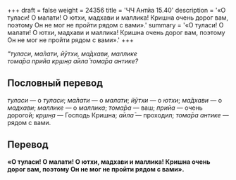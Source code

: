 +++
draft = false
weight = 24356
title = 'ЧЧ Антйа 15.40'
description = '«О туласи! О малати! О ютхи, мадхави и маллика! Кришна очень дорог вам, поэтому Он не мог не пройти рядом с вами».'
summary = '«О туласи! О малати! О ютхи, мадхави и маллика! Кришна очень дорог вам, поэтому Он не мог не пройти рядом с вами».'
+++

_“туласи, ма̄лати, йӯтхи, ма̄дхави, маллике  
тома̄ра прийа кр̣шн̣а а̄ила̄ тома̄ра антике?_

## Пословный перевод

_туласи_ — о _туласи_; _ма̄лати_ — о _малати_; _йӯтхи_ — о _ютхи_; _ма̄дхави_ — о _мадхави_; _маллике_ — о _маллика_; _тома̄ра_ — ваш; _прийа_ — очень дорогой; _кр̣шн̣а_ — Господь Кришна; _а̄ила̄_ — проходил; _тома̄ра_ _антике_ — рядом с вами.

## Перевод

**«О туласи! О малати! О ютхи, мадхави и маллика! Кришна очень дорог вам, поэтому Он не мог не пройти рядом с вами».**
